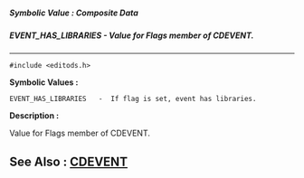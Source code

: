 ##### Symbolic Value : Composite Data
##### EVENT_HAS_LIBRARIES - Value for Flags member of CDEVENT.
---
```
#include <editods.h>
```

**Symbolic Values :**

	EVENT_HAS_LIBRARIES	  -  If flag is set, event has libraries.


**Description :**

Value for Flags member of CDEVENT.


**See Also :**
[CDEVENT](/domino-c-api-docs/reference/Data/CDEVENT)
---
